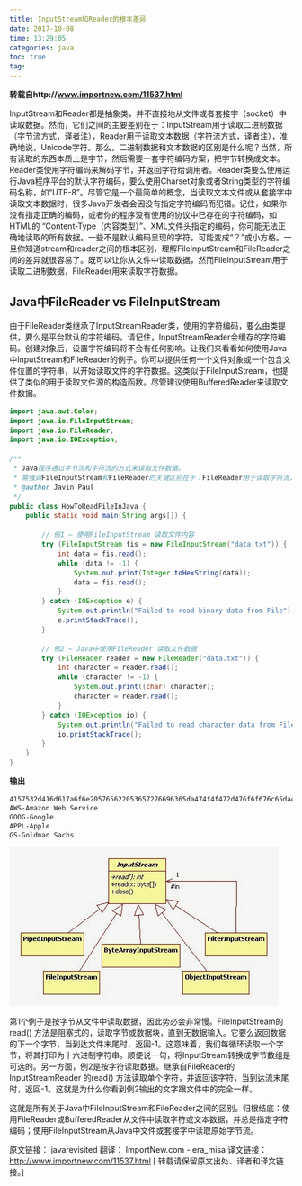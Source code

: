 ```yaml
---
title: InputStream和Reader的根本差异
date: 2017-10-08
time: 13:29:05
categories: java
toc: true
tag: 
---
```

</p>

**转载自http://www.importnew.com/11537.html**

InputStream和Reader都是抽象类，并不直接地从文件或者套接字（socket）中读取数据。然而，它们之间的主要差别在于：InputStream用于读取二进制数据（字节流方式，译者注），Reader用于读取文本数据（字符流方式，译者注），准确地说，Unicode字符。那么，二进制数据和文本数据的区别是什么呢？当然，所有读取的东西本质上是字节，然后需要一套字符编码方案，把字节转换成文本。Reader类使用字符编码来解码字节，并返回字符给调用者。Reader类要么使用运行Java程序平台的默认字符编码，要么使用Charset对象或者String类型的字符编码名称，如“UTF-8”。尽管它是一个最简单的概念，当读取文本文件或从套接字中读取文本数据时，很多Java开发者会因没有指定字符编码而犯错。记住，如果你没有指定正确的编码，或者你的程序没有使用的协议中已存在的字符编码，如HTML的 “Content-Type（内容类型）”、XML文件头指定的编码，你可能无法正确地读取的所有数据。一些不是默认编码呈现的字符，可能变成“？”或小方格。一旦你知道stream和reader之间的根本区别，理解FileInputStream和FileReader之间的差异就很容易了。既可以让你从文件中读取数据，然而FileInputStream用于读取二进制数据，FileReader用来读取字符数据。

## Java中FileReader vs FileInputStream
由于FileReader类继承了InputStreamReader类，使用的字符编码，要么由类提供，要么是平台默认的字符编码。请记住，InputStreamReader会缓存的字符编码。创建对象后，设置字符编码将不会有任何影响。让我们来看看如何使用Java中InputStream和FileReader的例子。你可以提供任何一个文件对象或一个包含文件位置的字符串，以开始读取文件的字符数据。这类似于FileInputStream，也提供了类似的用于读取文件源的构造函数。尽管建议使用BufferedReader来读取文件数据。

```java
import java.awt.Color;
import java.io.FileInputStream;
import java.io.FileReader;
import java.io.IOException;
 
/**
 * Java程序通过字节流和字符流的方式来读取文件数据。
 * 需强调FileInputStream和FileReader的关键区别在于：FileReader用于读取字符流，而FileInputStream用来读取原始字节流。
 * @author Javin Paul
 */
public class HowToReadFileInJava {
    public static void main(String args[]) {
 
        // 例1 – 使用FileInputStream 读取文件内容
        try (FileInputStream fis = new FileInputStream("data.txt")) {
            int data = fis.read();
            while (data != -1) {
                System.out.print(Integer.toHexString(data));
                data = fis.read();
            }
        } catch (IOException e) {
            System.out.println("Failed to read binary data from File");
            e.printStackTrace();
        }
 
        // 例2 – Java中使用FileReader 读取文件数据
        try (FileReader reader = new FileReader("data.txt")) {
            int character = reader.read();
            while (character != -1) {
                System.out.print((char) character);
                character = reader.read();
            }
        } catch (IOException io) {
            System.out.println("Failed to read character data from File");
            io.printStackTrace();
        }
    }
}
```

**输出**

```shell
4157532d416d617a6f6e205765622053657276696365da474f4f472d476f6f676c65da4150504c2d4170706c65da47532d476f6c646d616e205361636873
AWS-Amazon Web Service
GOOG-Google
APPL-Apple
GS-Goldman Sachs
```

![](.\img\InputStream和Reader的根本差异.jpg)

第1个例子是按字节从文件中读取数据，因此势必会非常慢。FileInputStream的read() 方法是阻塞式的，读取字节或数据块，直到无数据输入。它要么返回数据的下一个字节，当到达文件末尾时，返回-1。这意味着，我们每循环读取一个字节，将其打印为十六进制字符串。顺便说一句，将InputStream转换成字节数组是可选的。另一方面，例2是按字符读取数据。继承自FileReader的InputStreamReader 的read() 方法读取单个字符，并返回该字符，当到达流末尾时，返回-1。这就是为什么你看到例2输出的文字跟文件中的完全一样。

这就是所有关于Java中FileInputStream和FileReader之间的区别。归根结底：使用FileReader或BufferedReader从文件中读取字符或文本数据，并总是指定字符编码；使用FileInputStream从Java中文件或套接字中读取原始字节流。

原文链接： javarevisited 翻译： ImportNew.com - era_misa
译文链接： http://www.importnew.com/11537.html
[ 转载请保留原文出处、译者和译文链接。]